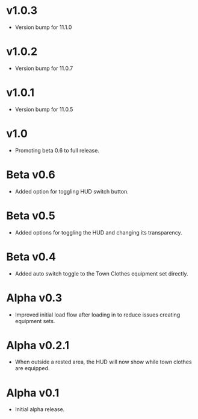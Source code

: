 # v1.0.3
* Version bump for 11.1.0

# v1.0.2
* Version bump for 11.0.7

# v1.0.1
* Version bump for 11.0.5

# v1.0
* Promoting beta 0.6 to full release.

# Beta v0.6
* Added option for toggling HUD switch button.

# Beta v0.5
* Added options for toggling the HUD and changing its transparency.

# Beta v0.4
* Added auto switch toggle to the Town Clothes equipment set directly.

# Alpha v0.3
* Improved initial load flow after loading in to reduce issues creating equipment sets.

# Alpha v0.2.1
* When outside a rested area, the HUD will now show while town clothes are equipped. 

# Alpha v0.1
* Initial alpha release.

